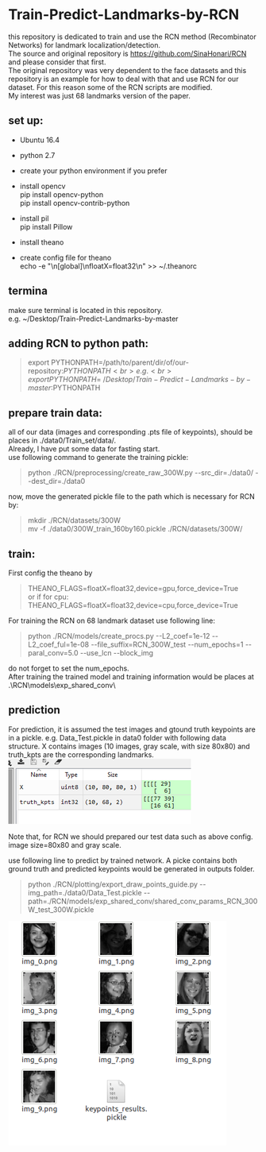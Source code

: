 # Train-Predict-Landmarks-by-RCN
this repository is dedicated to train and use the RCN method (Recombinator Networks) for landmark localization/detection. <br>
The source and original repository is https://github.com/SinaHonari/RCN and please consider that first. <br>
The original repository was very dependent to the face datasets and this repository is an example for how to deal with that and use RCN for our dataset. For this reason some of the RCN scripts are modified. <br>
My interest was just 68 landmarks version of the paper.

## set up:
- Ubuntu 16.4 <br>
- python 2.7 <br>
- create your python environment if you prefer <br>
- install opencv <br>
    pip install opencv-python <br>
    pip install opencv-contrib-python <br>
- install pil <br>
    pip install Pillow <br>

- install theano <br>
    
- create config file for theano <br>
echo -e "\n[global]\nfloatX=float32\n" >> ~/.theanorc <br>

## termina
make sure terminal is located in this repository. <br>
e.g. ~/Desktop/Train-Predict-Landmarks-by-master
## adding RCN to python path: 

> export PYTHONPATH=/path/to/parent/dir/of/our-repository:$PYTHONPATH <br>
e.g. <br>
> export PYTHONPATH=~/Desktop/Train-Predict-Landmarks-by-master:$PYTHONPATH <br>

## prepare train data:
all of our data (images and corresponding .pts file of keypoints), should be places in ./data0/Train_set/data/.  <br>
Already, I have put some data for fasting start. <br>
use following command to generate the training pickle: <br>
> python ./RCN/preprocessing/create_raw_300W.py --src_dir=./data0/ --dest_dir=./data0

now, move the generated pickle file to the path which is necessary for RCN by: <br>
> mkdir ./RCN/datasets/300W <br>
> mv -f ./data0/300W_train_160by160.pickle ./RCN/datasets/300W/

## train:
First config the theano by <br>
> THEANO_FLAGS=floatX=float32,device=gpu,force_device=True <br>
or if for cpu:  <br>
> THEANO_FLAGS=floatX=float32,device=cpu,force_device=True <br>

For training the RCN on 68 landmark dataset use following line: <br>
> python ./RCN/models/create_procs.py --L2_coef=1e-12 --L2_coef_ful=1e-08 --file_suffix=RCN_300W_test --num_epochs=1 --paral_conv=5.0 --use_lcn --block_img

do not forget to set the num_epochs.  <br>
After training the trained model and training information would be places at .\RCN\models\exp_shared_conv\  <br>

## prediction

For prediction, it is assumed the test images and gtound truth keypoints are in a pickle.
e.g. Data_Test.pickle in data0 folder with following data structure. X contains images (10 images, gray scale, with size 80x80) and  truth_kpts are the corresponding landmarks. <br>
![Alt text](screen-21.58.58[16.05.2019].png?raw=true "Title") <br>

Note that, for RCN we should prepared our test data such as above config. image size=80x80 and gray scale. 

use following line to predict by trained network. A picke contains both ground truth and predicted keypoints would be generated in outputs folder.
> python ./RCN/plotting/export_draw_points_guide.py  --img_path=./data0/Data_Test.pickle  --path=./RCN/models/exp_shared_conv/shared_conv_params_RCN_300W_test_300W.pickle  

![Alt text](screen-22.05.34[16.05.2019].png?raw=true "Title") <br>


